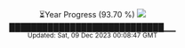 <p align="center">
⏳Year Progress (93.70 %) <img src="https://file5s.ratemyserver.net/mobs/1062.gif"><br>
████████████████████████████▁▁ <br>
<sub>Updated: Sat, 09 Dec 2023 00:08:47 GMT</sub>
</p>

